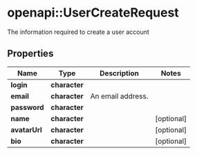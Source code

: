 # openapi::UserCreateRequest

The information required to create a user account

## Properties
Name | Type | Description | Notes
------------ | ------------- | ------------- | -------------
**login** | **character** |  | 
**email** | **character** | An email address. | 
**password** | **character** |  | 
**name** | **character** |  | [optional] 
**avatarUrl** | **character** |  | [optional] 
**bio** | **character** |  | [optional] 


